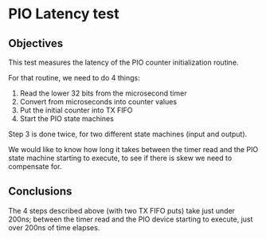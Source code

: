 # PIO Latency test

## Objectives

This test measures the latency of the PIO counter initialization routine.

For that routine, we need to do 4 things:

1.  Read the lower 32 bits from the microsecond timer
2.  Convert from microseconds into counter values
3.  Put the initial counter into TX FIFO
4.  Start the PIO state machines

Step 3 is done twice, for two different state machines (input and output).

We would like to know how long it takes between the timer read and the PIO state
machine starting to execute, to see if there is skew we need to compensate for.

## Conclusions

The 4 steps described above (with two TX FIFO puts) take just under 200ns;
between the timer read and the PIO device starting to execute, just over 200ns
of time elapses.
